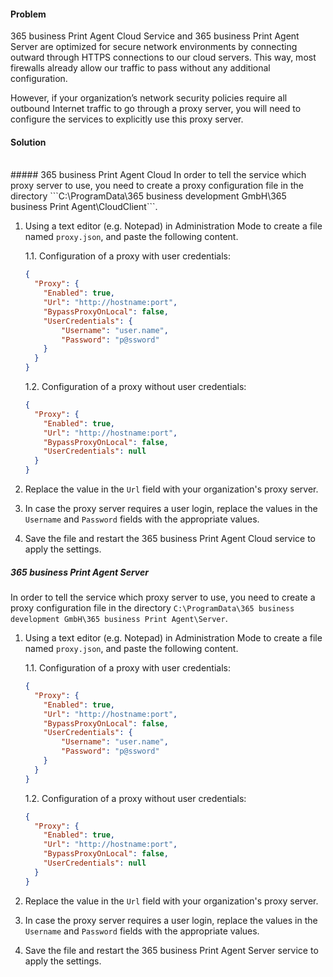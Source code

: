 #### Problem
365 business Print Agent Cloud Service and 365 business Print Agent Server are optimized for secure network environments by connecting outward through HTTPS connections to our cloud servers.
This way, most firewalls already allow our traffic to pass without any additional configuration.

However, if your organization’s network security policies require all outbound Internet traffic to go through a proxy server, you will need to configure the services to explicitly use this proxy server.

#### Solution
<br>
##### 365 business Print Agent Cloud
In order to tell the service which proxy server to use, you need to create a proxy configuration file in the directory ```C:\ProgramData\365 business development GmbH\365 business Print Agent\CloudClient```.

1. Using a text editor (e.g. Notepad) in Administration Mode to create a file named ```proxy.json```, and paste the following content.
    
    1.1. Configuration of a proxy with user credentials:
    ```json
    {
      "Proxy": {
        "Enabled": true,
        "Url": "http://hostname:port",
        "BypassProxyOnLocal": false,
        "UserCredentials": {
    		"Username": "user.name",
    		"Password": "p@ssword"
    	}
      }
    }
    ```
    1.2. Configuration of a proxy without user credentials:
    ```json
    {
      "Proxy": {
        "Enabled": true,
        "Url": "http://hostname:port",
        "BypassProxyOnLocal": false,
        "UserCredentials": null
      }
    }
    ```
2. Replace the value in the ```Url``` field with your organization's proxy server.
3. In case the proxy server requires a user login, replace the values in the ```Username``` and ```Password``` fields with the appropriate values.
4. Save the file and restart the 365 business Print Agent Cloud service to apply the settings.

##### 365 business Print Agent Server
In order to tell the service which proxy server to use, you need to create a proxy configuration file in the directory ```C:\ProgramData\365 business development GmbH\365 business Print Agent\Server```.

1. Using a text editor (e.g. Notepad) in Administration Mode to create a file named ```proxy.json```, and paste the following content.
    
    1.1. Configuration of a proxy with user credentials:
    ```json
    {
      "Proxy": {
        "Enabled": true,
        "Url": "http://hostname:port",
        "BypassProxyOnLocal": false,
        "UserCredentials": {
    		"Username": "user.name",
    		"Password": "p@ssword"
    	}
      }
    }
    ```
    1.2. Configuration of a proxy without user credentials:
    ```json
    {
      "Proxy": {
        "Enabled": true,
        "Url": "http://hostname:port",
        "BypassProxyOnLocal": false,
        "UserCredentials": null
      }
    }
    ```
2. Replace the value in the ```Url``` field with your organization's proxy server.
3. In case the proxy server requires a user login, replace the values in the ```Username``` and ```Password``` fields with the appropriate values.
4. Save the file and restart the 365 business Print Agent Server service to apply the settings.